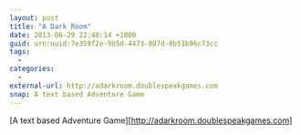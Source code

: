 ```yaml
--- 
layout: post
title: "A Dark Room"
date: 2013-06-29 22:48:14 +1000
guid: urn:uuid:7e359f2e-9b5d-4473-807d-8b51b96c73cc
tags:
  - 
categories:
  - 
external-url: http://adarkroom.doublespeakgames.com
snap: A text based Adventure Game
---
```


[A text based Adventure Game][http://adarkroom.doublespeakgames.com]